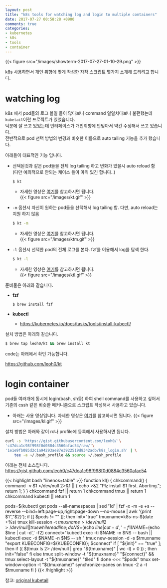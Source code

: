 ```yaml
---
layout: post
title: "k8s tools for watching log and login to multiple containers"
date: 2017-07-27 00:58:28 +0900
comments: true
categories: 
- kubernetes
- k8s
- tools
- container
---
```


{{< figure src="/images/showterm-2017-07-27-01-10-29.png" >}}

k8s 사용하면서 개인 취향에 맞게 작성한 자작 스크립트 몇가지 소개해 드리려고 합니다.

# watching log

k8s 에서 pod들의 로그 볼일 들이 많다보니 command 일일치다보니 불편했는데 `kubetail`이란 프로젝트가 있었습니다.    
덕분에 잘 쓰고 있었는데 인터페이스가 개인취향에 안맞아서 약간 수정해서 쓰고 있습니다.    
전반적으로 pod 선택 방법의 변경과 비슷한 이름으로 auto tailing 기능을 추가 했습니다.    

아래들이 대표적인 기능 입니다.

* 선택된것과 같은 pod들을 전체 log tailing 하고 변화가 있을시 auto reload 함    
  (다만 예외적으로 안되는 케이스 들이 아직 있긴 합니다..)

  ```bash
  $ kt
  ```
  * 자세한 영상은 [여기](http://showterm.io/df8a9f96e761012d3bb2c)를 참고하시면 됩니다.    
  {{< figure src="/images/kt.gif" >}}

* `-m` 옵션시 자신이 원하는 pod들을 선택해서 log tailing 함. 다만, auto reload는 지원 하지 않음

  ```bash
  $ kt -m
  ```
  * 자세한 영상은 [여기](http://showterm.io/f4ab6a8ed080700ece976)를 참고하시면 됩니다.    
  {{< figure src="/images/ktm.gif" >}}

* `-l` 옵션시 선택한 pod의 전체 로그를 본다. fzf를 이용해서 log를 탐색 한다.

  ```bash
  $ kt -l
  ```
  * 자세한 영상은 [여기](http://showterm.io/6381c317d2e42920c0227)를 참고하시면 됩니다.    
  {{< figure src="/images/ktl.gif" >}}

준비물은 아래와 같습니다.

* **fzf**

  ```bash
  $ brew install fzf
  ```
* **kubectl**
  * https://kubernetes.io/docs/tasks/tools/install-kubectl/


설치 방법은 아래와 같습니다.

```bash
$ brew tap leoh0/kt && brew install kt
```

code는 아래에서 확인 가능합니다.

https://github.com/leoh0/kt

# login container

pod들 여러개에 동시에 login(bash, sh등) 하여 shell command를 사용하고 싶어서
기존의 cssh 같은 비슷한 메커니즘으로 스크립트 작성해서 사용하고 있습니다.

* 아래는 사용 영상입니다. 자세한 영상은 [여기](http://showterm.io/c58f9999d3ee6db03aa81)를 참고하시면 됩니다.
{{< figure src="/images/kl.gif" >}}

설치 방법은 아래와 같이 rc나 profile에 등록해서 사용하시면 됩니다.
```bash
curl -s 'https://gist.githubusercontent.com/leoh0/'\
'c47dca1c98f998f0d0884c3560afac54/raw/'\
'1e1e9fb085d2c1a94293ae87e3922519d8342adb/k8s_login.sh' | \
    tee -a ~/.bash_profile && source ~/.bash_profile
```

아래는 전체 소스입니다.
https://gist.github.com/leoh0/c47dca1c98f998f0d0884c3560afac54

{{< highlight bash "linenos=table" >}}
function kl() {
  chkcommand() {
    command -v $1 >/dev/null 2>&1 || { echo >&2 "Plz install $1 first. Aborting."; return 1; }
  }
  chkcommand fzf || return 1
  chkcommand tmux || return 1
  chkcommand kubectl || return 1

  pods=$(kubectl get pods --all-namespaces | sed '1d' | fzf -x -m -e +s --reverse --bind=left:page-up,right:page-down --no-mouse | awk '{print $1","$2}');
  if [[ $pods != "" ]]; then
      init="true"
      tmuxname=k8s-ns-$(date +%s)
      tmux kill-session -t $tmuxname > /dev/null 2> /dev/null || true
      while read line ;do
        NS=$(echo $line | cut -d',' -f1)
        NAME=$(echo $line | cut -d',' -f2)
        connect="kubectl exec -ti $NAME -n $NS -- bash || kubectl exec -ti $NAME -n $NS -- sh "
        tmux new-session -d -s $tmuxname "export KUBECONFIG=${KUBECONFIG}; $connect"
        if [ "${init}" == "true" ]; then
          if (( $(tmux ls 2> /dev/null | grep "${tmuxname}" | wc -l) > 0 )) ; then
            init="false"
          fi
        else
          tmux split-window -t "${tmuxname}" "${connect}" && \
          tmux select-layout -t "${tmuxname}" "tiled"
        fi
      done <<< "$pods"
      tmux set-window-option -t "${tmuxname}" synchronize-panes on
      tmux -2 a -t $tmuxname
  fi
}
{{< /highlight >}}

참고: [original kubetail](https://github.com/johanhaleby/kubetail)
